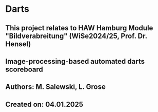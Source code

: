# Darts
## This project relates to HAW Hamburg Module "Bildverabreitung" (WiSe2024/25, Prof. Dr. Hensel) 
## Image-processing-based automated darts scoreboard
## Authors: M. Salewski, L. Grose 
## Created on: 04.01.2025
